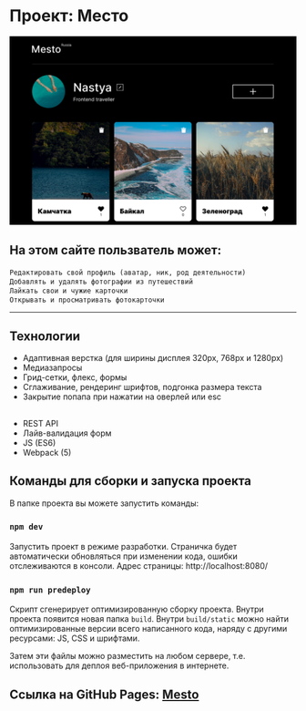 # Проект: Место

<a href="https://anastasiapovarkova.github.io/mesto/" target="_blank">
    <img src="https://github.com/AnastasiaPovarkova/mesto/blob/main/src/images/screensaver.png?raw=true" width="900" title="Mesto" alt="Mesto"/>
</a>

## На этом сайте пользватель может:

    Редактировать свой профиль (аватар, ник, род деятельности)
    Добавлять и удалять фотографии из путешествий
    Лайкать свои и чужие карточки
    Открывать и просматривать фотокарточки

____

## Технологии

* Адаптивная верстка (для ширины дисплея 320px, 768px и 1280px)
* Медиазапросы
* Грид-сетки, флекс, формы
* Сглаживание, рендеринг шрифтов, подгонка размера текста
* Закрытие попапа при нажатии на оверлей или esc
##
* REST API
* Лайв-валидация форм
* JS (ES6)
* Webpack (5)

## Команды для сборки и запуска проекта

В папке проекта вы можете запустить команды:

### `npm dev`

Запустить проект в режиме разработки.
Страничка будет автоматически обновляться при изменении кода, ошибки отслеживаются в консоли.
Адрес страницы: http://localhost:8080/

### `npm run predeploy`

Скрипт сгенерирует оптимизированную сборку проекта. Внутри проекта появится новая папка `build`. Внутри `build/static` можно найти оптимизированные версии всего написанного кода, наряду с другими ресурсами: JS, CSS и шрифтами. 

Затем эти файлы можно разместить на любом сервере, т.е. использовать для деплоя веб-приложения в интернете.

## Ссылка на GitHub Pages: [Mesto](https://anastasiapovarkova.github.io/mesto/)
